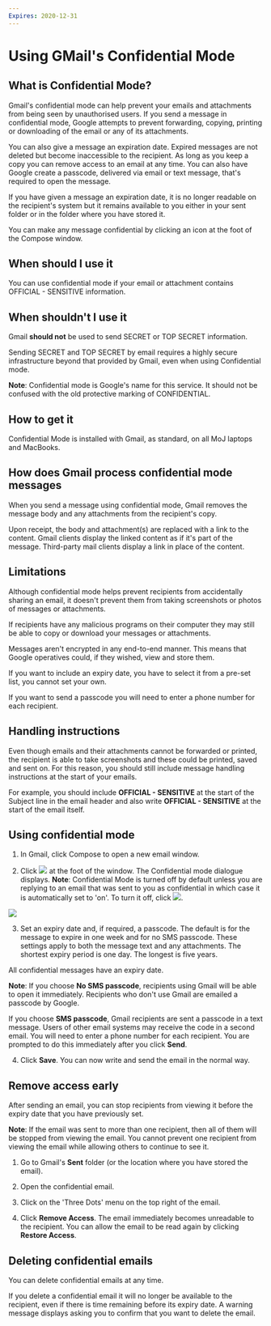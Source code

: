 ```yaml
---
Expires: 2020-12-31
---
```


# Using GMail's Confidential Mode

## What is Confidential Mode?

Gmail's confidential mode can help prevent your emails and attachments from being seen by unauthorised users.
If you send a message in confidential mode, Google attempts to prevent forwarding, copying, printing or downloading of the email or any of its attachments.

You can also give a message an expiration date. Expired messages are not deleted but become inaccessible to the recipient. As long as you keep a copy you can remove access to an email at any time. You can also have Google create a passcode, delivered via email or text message, that's required to open the message.

If you have given a message an expiration date, it is no longer readable on the recipient's system but it remains available to you either in your sent folder or in the folder where you have stored it.

You can make any message confidential by clicking an icon at the foot of the Compose window.

## When should I use it

You can use confidential mode if your email or attachment contains OFFICIAL - SENSITIVE information.

## When shouldn't I use it

Gmail **should not** be used to send SECRET or TOP SECRET information.

Sending SECRET and TOP SECRET by email requires a highly secure infrastructure beyond that provided by Gmail, even when using Confidential mode.

**Note**: Confidential mode is Google's name for this service. It should not be confused with the old protective marking of CONFIDENTIAL.

## How to get it
Confidential Mode is installed with Gmail, as standard, on all MoJ laptops and MacBooks.

## How does Gmail process confidential mode messages

When you send a message using confidential mode, Gmail removes the message body and any attachments from the recipient's copy.

Upon receipt, the body and attachment(s) are replaced with a link to the content. Gmail clients display the linked content as if it's part of the message. Third-party mail clients display a link in place of the content.

## Limitations

Although confidential mode helps prevent recipients from accidentally sharing an email, it doesn't prevent them from taking screenshots or photos of messages or attachments.

If recipients have any malicious programs on their computer they may still be able to copy or download your messages or attachments.

Messages aren't encrypted in any end-to-end manner. This means that Google operatives could, if they wished, view and store them.

If you want to include an expiry date, you have to select it from a pre-set list, you cannot set your own.

If you want to send a passcode you will need to enter a phone number for each recipient.

## Handling instructions

Even though emails and their attachments cannot be forwarded or printed, the recipient is able to take screenshots and these could be printed, saved and sent on. For this reason, you should still include message handling instructions at the start of your emails.

For example, you should include **OFFICIAL - SENSITIVE** at the start of the Subject line in the email header and also write **OFFICIAL - SENSITIVE** at the start of the email itself.

## Using confidential mode

1. In Gmail, click Compose to open a new email window.

2. Click ![](https://ministryofjustice.github.io/security-guidance/images/Confid_Clock) at the foot of the window. The Confidential mode dialogue displays. **Note**: Confidential Mode is turned off by default unless you are replying to an email that was sent
to you as confidential in which case it is automatically set to 'on'. To turn it off, click ![](https://ministryofjustice.github.io/security-guidance/images/Confid_Clock).

 ![](https://ministryofjustice.github.io/security-guidance/images/Confid_Dialog.png)

3. Set an expiry date and, if required, a passcode. The default is for the message to expire in one week and for no SMS passcode. These settings apply to both the message text and any attachments. The shortest expiry period is one day. The longest is five years.

 All confidential messages have an expiry date.

 **Note**: If you choose **No SMS passcode**, recipients using Gmail will be able to open it immediately. Recipients who don't use Gmail are emailed a passcode by Google.

 If you choose **SMS passcode**, Gmail recipients are sent a passcode in a text message. Users of other email systems may receive the code in a second email. You will need to enter a phone number for each recipient. You are prompted to do this immediately after you click **Send**.

4. Click **Save**. You can now write and send the email in the normal way.

## Remove access early

After sending an email, you can stop recipients from viewing it before the expiry date that you have previously set.

**Note**: If the email was sent to more than one recipient, then all of them will be stopped from viewing the email. You cannot prevent one recipient from viewing the email while allowing others to continue to see it.

1. Go to Gmail's **Sent** folder (or the location where you have stored the email).

2. Open the confidential email.

3. Click on the 'Three Dots' menu on the top right of the email.

4. Click **Remove Access**. The email immediately becomes unreadable to the recipient. You can allow the email to be read again by clicking **Restore Access**.

## Deleting confidential emails

You can delete confidential emails at any time.

If you delete a confidential email it will no longer be available to the recipient, even if there is time remaining before its expiry date. A warning message displays asking you to confirm that you want to delete the email.
